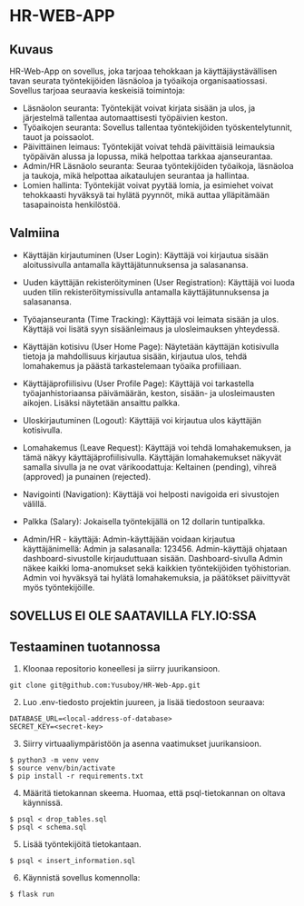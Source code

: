# HR-WEB-APP
## Kuvaus
HR-Web-App on sovellus, joka tarjoaa tehokkaan ja käyttäjäystävällisen tavan seurata työntekijöiden läsnäoloa ja työaikoja organisaatiossasi. Sovellus tarjoaa seuraavia keskeisiä toimintoja:
- Läsnäolon seuranta: Työntekijät voivat kirjata sisään ja ulos, ja järjestelmä tallentaa automaattisesti työpäivien keston.
- Työaikojen seuranta: Sovellus tallentaa työntekijöiden työskentelytunnit, tauot ja poissaolot.
- Päivittäinen leimaus: Työntekijät voivat tehdä päivittäisiä leimauksia työpäivän alussa ja lopussa, mikä helpottaa tarkkaa ajanseurantaa.
- Admin/HR Läsnäolo seuranta: Seuraa työntekijöiden työaikoja, läsnäoloa ja taukoja, mikä helpottaa aikataulujen seurantaa ja hallintaa.
- Lomien hallinta: Työntekijät voivat pyytää lomia, ja esimiehet voivat tehokkaasti hyväksyä tai hylätä pyynnöt, mikä auttaa ylläpitämään tasapainoista henkilöstöä.

## Valmiina

- Käyttäjän kirjautuminen (User Login):
Käyttäjä voi kirjautua sisään aloitussivulla antamalla käyttäjätunnuksensa ja salasanansa.

- Uuden käyttäjän rekisteröityminen (User Registration):
Käyttäjä voi luoda uuden tilin rekisteröitymissivulla antamalla käyttäjätunnuksensa ja salasanansa.

- Työajanseuranta (Time Tracking):
Käyttäjä voi leimata sisään ja ulos.
Käyttäjä voi lisätä syyn sisäänleimaus ja ulosleimauksen yhteydessä.
- Käyttäjän kotisivu (User Home Page):
Näytetään käyttäjän kotisivulla tietoja ja mahdollisuus kirjautua sisään, kirjautua ulos, tehdä lomahakemus ja päästä tarkastelemaan työaika profiiliaan.

- Käyttäjäprofiilisivu (User Profile Page):
Käyttäjä voi tarkastella työajanhistoriaansa päivämäärän, keston, sisään- ja ulosleimausten aikojen. Lisäksi näytetään ansaittu palkka.

- Uloskirjautuminen (Logout):
Käyttäjä voi kirjautua ulos käyttäjän kotisivulla.

- Lomahakemus (Leave Request):
Käyttäjä voi tehdä lomahakemuksen, ja tämä näkyy käyttäjäprofiilisivulla. Käyttäjän lomahakemukset näkyvät samalla sivulla ja ne ovat värikoodattuja: Keltainen (pending), vihreä (approved) ja punainen (rejected).

- Navigointi (Navigation):
Käyttäjä voi helposti navigoida eri sivustojen välillä.

- Palkka (Salary):
Jokaisella työntekijällä on 12 dollarin tuntipalkka.

- Admin/HR - käyttäjä:
Admin-käyttäjään voidaan kirjautua käyttäjänimellä: Admin ja salasanalla: 123456. Admin-käyttäjä ohjataan dashboard-sivustolle kirjauduttuaan sisään. Dashboard-sivulla Admin näkee kaikki loma-anomukset sekä kaikkien työntekijöiden työhistorian. Admin voi hyväksyä tai hylätä lomahakemuksia, ja päätökset päivittyvät myös työntekijöille.



## SOVELLUS EI OLE SAATAVILLA FLY.IO:SSA




## Testaaminen tuotannossa

1. Kloonaa repositorio koneellesi ja siirry juurikansioon.
```
git clone git@github.com:Yusuboy/HR-Web-App.git
```

2. Luo .env-tiedosto projektin juureen, ja lisää tiedostoon seuraava:
```
DATABASE_URL=<local-address-of-database>
SECRET_KEY=<secret-key>
```

3. Siirry virtuaaliympäristöön ja asenna vaatimukset juurikansioon.
```
$ python3 -m venv venv
$ source venv/bin/activate
$ pip install -r requirements.txt
```

4. Määritä tietokannan skeema. Huomaa, että psql-tietokannan on oltava käynnissä.
```
$ psql < drop_tables.sql
$ psql < schema.sql
```

5. Lisää työntekijöitä tietokantaan.
```
$ psql < insert_information.sql
```
6.  Käynnistä sovellus komennolla:
```
$ flask run
```

